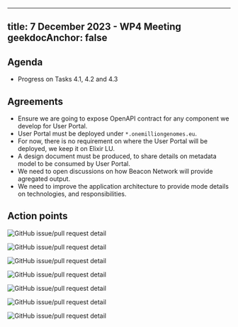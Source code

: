 <!--
SPDX-FileCopyrightText: 2024 PNED G.I.E.

SPDX-License-Identifier: CC-BY-4.0
-->

---
title: 7 December 2023 - WP4 Meeting
geekdocAnchor: false
---

## Agenda
* Progress on Tasks 4.1, 4.2 and 4.3

## Agreements
* Ensure we are going to expose OpenAPI contract for any component we develop for User Portal.
* User Portal must be deployed under `*.onemilliongenomes.eu`.
* For now, there is no requirement on where the User Portal will be deployed, we keep it on Elixir LU.
* A design document must be produced, to share details on metadata model to be consumed by User Portal.
* We need to open discussions on how Beacon Network will provide agregated output.
* We need to improve the application architecture to provide mode details on technologies, and responsibilities.

## Action points
![GitHub issue/pull request detail](https://img.shields.io/github/issues/detail/state/GenomicDataInfrastructure/gdi-userportal-docs/7?label=Document%20CKAN%20API)

![GitHub issue/pull request detail](https://img.shields.io/github/issues/detail/state/GenomicDataInfrastructure/gdi-userportal-ckan-docker/11?label=Use%201%2BMG%20domain)

![GitHub issue/pull request detail](https://img.shields.io/github/issues/detail/state/GenomicDataInfrastructure/gdi-userportal-ckan-docker/12?label=Define%20deployment%20environments%20for%20User%20Portal%20)

![GitHub issue/pull request detail](https://img.shields.io/github/issues/detail/state/GenomicDataInfrastructure/gdi-userportal-ckan-docker/13?label=Expose%20Synthetic%20data%20from%20Starter%20Kit)

![GitHub issue/pull request detail](https://img.shields.io/github/issues/detail/state/GenomicDataInfrastructure/gdi-userportal-docs/4?label=Add%20details%20to%20Application%20Architecture)

![GitHub issue/pull request detail](https://img.shields.io/github/issues/detail/state/GenomicDataInfrastructure/gdi-userportal-docs/3?label=Define%20a%20minimum%20metadata%20model%20design%20for%20GDI)

![GitHub issue/pull request detail](https://img.shields.io/github/issues/detail/state/GenomicDataInfrastructure/gdi-userportal-docs/8?label=Define%20a%20aggregated%20output%20from%20Beacon%20for%20GDI)
